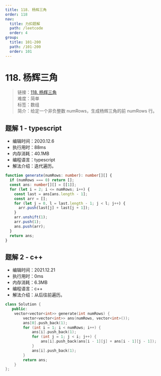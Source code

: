 ```yaml
---
title: 118. 杨辉三角
order: 118
nav:
  title: 力扣题解
  path: /leetcode
  order: 4
group:
  title: 101-200
  path: /101-200
  order: 101
---
```


# 118. 杨辉三角

> 链接：[118. 杨辉三角](https://leetcode-cn.com/problems/pascals-triangle/)  
> 难度：简单  
> 标签：数组  
> 简介：给定一个非负整数 numRows，生成杨辉三角的前 numRows 行。

## 题解 1 - typescript

- 编辑时间：2020.12.6
- 执行用时：88ms
- 内存消耗：40.1MB
- 编程语言：typescript
- 解法介绍：迭代遍历。

```typescript
function generate(numRows: number): number[][] {
  if (numRows === 0) return [];
  const ans: number[][] = [[1]];
  for (let i = 2; i <= numRows; i++) {
    const last = ans[ans.length - 1];
    const arr = [];
    for (let j = 0, l = last.length - 1; j < l; j++) {
      arr.push(last[j] + last[j + 1]);
    }
    arr.unshift(1);
    arr.push(1);
    ans.push(arr);
  }
  return ans;
}
```

## 题解 2 - c++

- 编辑时间：2021.12.21
- 执行用时：0ms
- 内存消耗：6.3MB
- 编程语言：c++
- 解法介绍：从后往前遍历。

```cpp
class Solution {
   public:
    vector<vector<int>> generate(int numRows) {
        vector<vector<int>> ans(numRows, vector<int>());
        ans[0].push_back(1);
        for (int i = 1; i < numRows; i++) {
            ans[i].push_back(1);
            for (int j = 1; j < i; j++) {
                ans[i].push_back(ans[i - 1][j] + ans[i - 1][j - 1]);
            }
            ans[i].push_back(1);
        }
        return ans;
    }
};
```
